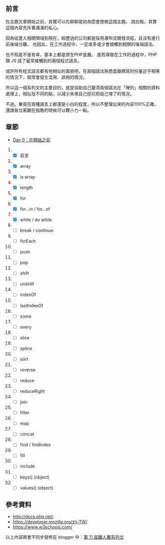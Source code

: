 ## 前言

在主題文章開始之前，其實可以先聊聊當初為麼會想做這個主題。
說白點，其實這個內容充斥著滿滿的私心。

因為從進入相關領域到現在，經歷過的公司都是採用瀑布式開發流程，且沒有進行前後端分離。
也因此，在工作過程中，一定或多或少會接觸到相關的後端語法。

也不知是不是有幸，基本上都是原生PHP底層。
進而導致在工作的過程中，PHP 跟 JS 成了最常接觸到的兩個程式語言。

或許所有程式語言都有他相似的面貌吧，在兩個語法熟悉度跟撰寫的份量近乎相等的情況下，經常會發生混用、誤用的情況。

所以這一個系列文的主要目的，就是協助自己釐清兩個語法在「陣列」相關的資料處理上，相似及不同的點，以減少未來自己挖坑把自己埋了的情況。

不過，畢竟在兩種語言上都還是小白的程度，所以不整理出來的內容100%正確。還請各位客觀在指教的時候可以鞭小力一點。

## 章節

* [Day 0：在開始之前](https://blog.hinahina.tw/2019/09/11-day-0.html)
<!-- * Day 1：關於那個array
* Day 2：是時候驗明正身
* Day 3：現在是算術時間
* Day 4：前言
* Day 5：前言
* Day 6：前言
* Day 7：前言
* Day 8：前言
* Day 9：前言
* Day 10：前言
* Day 11：前言
* Day 12：前言
* Day 13：前言
* Day 14：前言
* Day 15：前言
* Day 16：前言
* Day 17：前言
* Day 18：前言
* Day 19：前言
* Day 20：前言
* Day 21：前言
* Day 22：前言
* Day 23：前言
* Day 24：前言
* Day 25：前言
* Day 26：前言
* Day 27：前言
* Day 28：前言
* Day 29：前言
* Day 30：前言 -->

1. - [x] 前言
1. - [x] array
1. - [x] is array
1. - [x] length
1. - [x] for
1. - [X] for...in / for...of
1. - [x] while / do while
1. - [ ] break / continue
1. - [ ] forEach
1. - [ ] push
1. - [ ] pop
1. - [ ] shift
1. - [ ] unshift
1. - [ ] indexOf
1. - [ ] lastIndexOf
1. - [ ] some
1. - [ ] every
1. - [ ] slice
1. - [ ] splice
1. - [ ] sort
1. - [ ] reverse
1. - [ ] reduce
1. - [ ] reduceRight
1. - [ ] join
1. - [ ] filter
1. - [ ] map
1. - [ ] concat
1. - [ ] find / findIndex
1. - [ ] fill
1. - [ ] include
1. - [ ] keys() (object)
1. - [ ] values() (object)

## 參考資料

+ http://docs.php.net/
+ https://developer.mozilla.org/zh-TW/
+ https://www.w3schools.com/

以上內容將會不同步發佈在 blogger 中：[第 11 屆鐵人賽系列文](https://blog.hinahina.tw/search/label/2020%20%E9%90%B5%E4%BA%BA%E8%B3%BD)